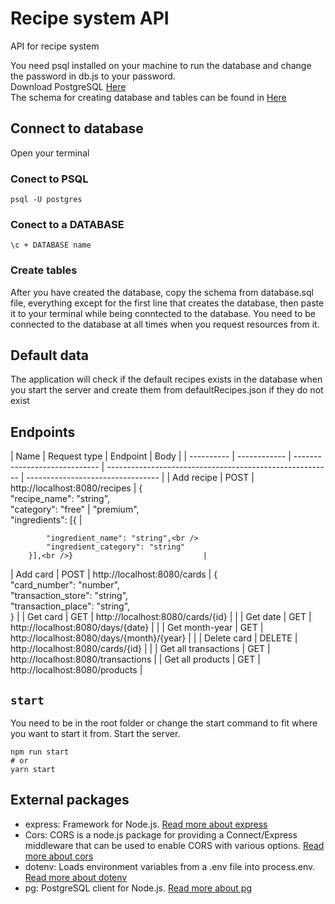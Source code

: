 # Recipe system API

API for recipe system

You need psql installed on your machine to run the database and change the password in db.js to your password.  
Download PostgreSQL [Here](https://www.postgresql.org/download/)  
The schema for creating database and tables can be found in [Here](https://github.com/mobak88/recipe-node-app/blob/main/database.sql)

## Connect to database

Open your terminal

### Conect to PSQL

`psql -U postgres`

### Conect to a DATABASE

`\c + DATABASE name`

### Create tables

After you have created the database, copy the schema from database.sql file, everything except for the first line that creates the database, then paste it to your terminal while being conntected to the database. You need to be connected to the database at all times when you request resources from it.

## Default data

The application will check if the default recipes exists in the database when you start the server and create them from defaultRecipes.json if they do not exist

## Endpoints

| Name       | Request type | Endpoint                      | Body                                                     |
| ---------- | ------------ | ----------------------------- | -------------------------------------------------------- | --------------------------------- |
| Add recipe | POST         | http://localhost:8080/recipes | {<br /> "recipe_name": "string",<br />"category": "free" | "premium",<br />"ingredients": [{ |

            "ingredient_name": "string",<br />
            "ingredient_category": "string"
        }],<br />}                             |

| Add card | POST | http://localhost:8080/cards | {<br /> "card_number": "number",<br />"transaction_store": "string",<br />"transaction_place": "string",<br />} |
| Get card | GET | http://localhost:8080/cards/{id} | |
| Get date | GET | http://localhost:8080/days/{date} | |
| Get month-year | GET | http://localhost:8080/days/{month}/{year} | |
| Delete card | DELETE | http://localhost:8080/cards/{id} | |
| Get all transactions | GET | http://localhost:8080/transactions |
| Get all products | GET | http://localhost:8080/products |

## `start`

You need to be in the root folder or change the start command to fit where you want to start it from.
Start the server.

```
npm run start
# or
yarn start
```

## External packages

- express: Framework for Node.js. [Read more about express](https://www.npmjs.com/package/express)
- Cors: CORS is a node.js package for providing a Connect/Express middleware that can be used to enable CORS with various options. [Read more about cors](https://www.npmjs.com/package/cors)
- dotenv: Loads environment variables from a .env file into process.env. [Read more about dotenv](https://www.npmjs.com/package/dotenv)
- pg: PostgreSQL client for Node.js. [Read more about pg](https://github.com/brianc/node-postgres)
